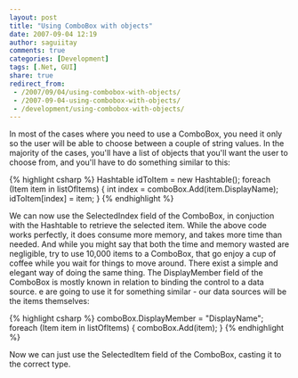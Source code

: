 ```yaml
---
layout: post
title: "Using ComboBox with objects"
date: 2007-09-04 12:19
author: saguiitay
comments: true
categories: [Development]
tags: [.Net, GUI]
share: true
redirect_from:
 - /2007/09/04/using-combobox-with-objects/
 - /2007-09-04-using-combobox-with-objects/
 - /development/using-combobox-with-objects/
---
```

In most of the cases where you need to use a ComboBox, you need it only so the user will be able to choose between a couple of string values. 
In the majority of the cases, you'll have a list of objects that you'll want the user to choose from, and you'll have to do something similar to this:

{% highlight csharp %}
Hashtable idToItem = new Hashtable();
foreach (Item item in listOfItems)
{
    int index = comboBox.Add(item.DisplayName);
    idToItem[index] = item;
}
{% endhighlight %}


We can now use the SelectedIndex field of the ComboBox, in conjuction with the Hashtable to retrieve the selected item. 
While the above code works perfectly, it does consume more memory, and takes more time than needed. 
And while you might say that both the time and memory wasted are negligible, try to use 10,000 items to a ComboBox, 
that go enjoy a cup of coffee while you wait for things to move around. There exist a simple and elegant way of doing the same thing. 
The DisplayMember field of the ComboBox is mostly known in relation to binding the control to a data source. 
e are going to use it for something similar - our data sources will be the items themselves:

{% highlight csharp %}
comboBox.DisplayMember = "DisplayName";
foreach (Item item in listOfItems)
{
    comboBox.Add(item);
}
{% endhighlight %}

Now we can just use the SelectedItem field of the ComboBox, casting it to the correct type.




